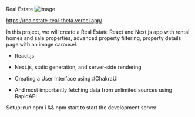 Real Estate
![image](https://user-images.githubusercontent.com/63373470/170817963-ac3bfec5-b18c-4ef9-9aeb-e3cbd6169758.png)

https://realestate-teal-theta.vercel.app/

In this project, we will create a Real Estate React and Next.js app with rental homes and sale properties, advanced property filtering, property details page with an image carousel.

- React.js
 
- Next.js, static generation, and server-side rendering

- Creating a User Interface using #ChakraUI
 
- And most importantly fetching data from unlimited sources using RapidAPI

Setup: run npm i && npm start to start the development server

